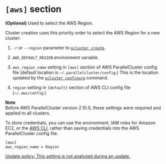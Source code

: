 # `[aws]` section<a name="aws"></a>

**\(Optional\)** Used to select the AWS Region\.

Cluster creation uses this priority order to select the AWS Region for a new cluster:

1. `-r` or `--region` parameter to [`pcluster create`](pluster.create.md)\.

1. `AWS_DEFAULT_REGION` environment variable\.

1. `aws_region_name` setting in `[aws]` section of AWS ParallelCluster config file \(default location is `~/.parallelcluster/config`\.\) This is the location updated by the [`pcluster configure`](pcluster.configure.md) command\.

1. `region` setting in `[default]` section of AWS CLI config file \(`~/.aws/config`\.\)

**Note**  
Before AWS ParallelCluster version 2\.10\.0, these settings were required and applied to all clusters\.

To store credentials, you can use the environment, IAM roles for Amazon EC2, or the [AWS CLI](https://docs.aws.amazon.com/cli/latest/userguide/cli-chap-getting-started.html), rather than saving credentials into the AWS ParallelCluster config file\.

```
[aws]
aws_region_name = Region
```

[Update policy: This setting is not analyzed during an update.](using-pcluster-update.md#update-policy-setting-ignored)